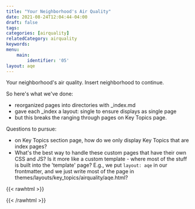 ```yaml
---
title: "Your Neighborhood's Air Quality"
date: 2021-08-24T12:04:44-04:00
draft: false
tags: 
categories: [airquality]
relatedCategory: airquality
keywords: 
menu:
    main:
        identifier: '05'
layout: aqe
---
```


Your neighborhood's air quality. Insert neighborhood to continue. 

So here's what we've done:
- reorganized pages into directories with _index.md
- gave each _index a layout: single to ensure displays as single page
- but this breaks the ranging through pages on Key Topics page. 

Questions to pursue:
- on Key Topics section page, how do we only display Key Topics that are index pages?
- What's the best way to handle these custom pages that have their own CSS and JS? Is it more like a custom template - where most of the stuff is built into the 'template' page? E.g., we put ```layout: aqe``` in our frontmatter, and we just write most of the page in themes/layouts/key_topics/airquality/aqe.html?



{{< rawhtml >}}

{{< /rawhtml >}}

